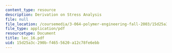 ```yaml
---
content_type: resource
description: Derivation on Stress Analysis
file: null
file_location: /coursemedia/3-064-polymer-engineering-fall-2003/15d25a3c290bf4655620a12c78fe6ebb_lec_16.pdf
file_type: application/pdf
resourcetype: Document
title: lec_16.pdf
uid: 15d25a3c-290b-f465-5620-a12c78fe6ebb
---
```

